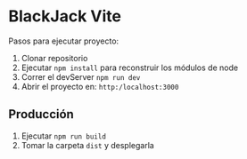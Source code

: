 # BlackJack Vite

Pasos para ejecutar proyecto:

1. Clonar repositorio
2. Ejecutar ```npm install``` para reconstruir los módulos de node
3. Correr el devServer ```npm run dev```
4. Abrir el proyecto en: ```http:/localhost:3000```

## Producción

1. Ejecutar ```npm run build```
2. Tomar la carpeta ```dist``` y desplegarla